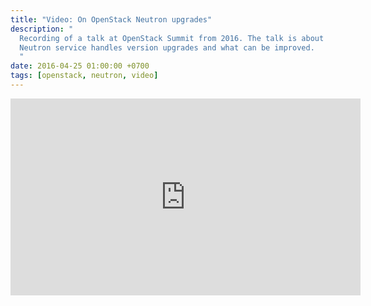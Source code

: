 ```yaml
---
title: "Video: On OpenStack Neutron upgrades"
description: "
  Recording of a talk at OpenStack Summit from 2016. The talk is about how
  Neutron service handles version upgrades and what can be improved.
  "
date: 2016-04-25 01:00:00 +0700
tags: [openstack, neutron, video]
---
```


<iframe width="560" height="315"
src="https://www.youtube.com/embed/UQLBw1_VGcU?si=MItdZLRl6OmL_-4B"
title="YouTube video player" frameborder="0" allow="accelerometer; autoplay;
clipboard-write; encrypted-media; gyroscope; picture-in-picture; web-share"
referrerpolicy="strict-origin-when-cross-origin" allowfullscreen></iframe>
